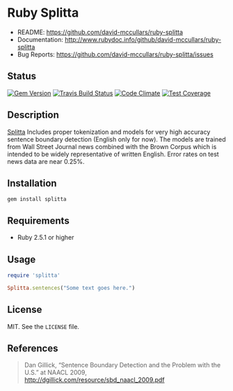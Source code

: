# Ruby Splitta

* README:         https://github.com/david-mccullars/ruby-splitta
* Documentation:  http://www.rubydoc.info/github/david-mccullars/ruby-splitta
* Bug Reports:    https://github.com/david-mccullars/ruby-splitta/issues


## Status

[![Gem Version](https://badge.fury.io/rb/splitta.svg)](https://badge.fury.io/rb/splitta)
[![Travis Build Status](https://travis-ci.org/david-mccullars/ruby-splitta.svg?branch=master)](https://travis-ci.org/david-mccullars/ruby-splitta)
[![Code Climate](https://codeclimate.com/github/david-mccullars/ruby-splitta/badges/gpa.svg)](https://codeclimate.com/github/david-mccullars/ruby-splitta)
[![Test Coverage](https://codeclimate.com/github/david-mccullars/ruby-splitta/badges/coverage.svg)](https://codeclimate.com/github/david-mccullars/ruby-splitta/coverage)

## Description

[Splitta](https://code.google.com/archive/p/splitta/) Includes proper
tokenization and models for very high accuracy sentence boundary detection
(English only for now). The models are trained from Wall Street Journal news
combined with the Brown Corpus which is intended to be widely representative of
written English. Error rates on test news data are near 0.25%.

## Installation

```
gem install splitta
```

## Requirements

* Ruby 2.5.1 or higher

## Usage

```ruby
require 'splitta'

Splitta.sentences("Some text goes here.")
```

## License

MIT. See the `LICENSE` file.

## References

> Dan Gillick, “Sentence Boundary Detection and the Problem with the U.S.” at NAACL 2009, http://dgillick.com/resource/sbd_naacl_2009.pdf
